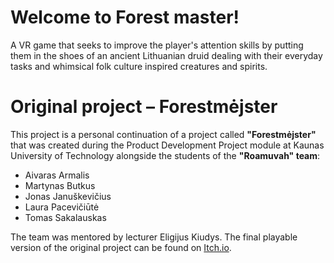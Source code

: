 # Welcome to Forest master!
A VR game that seeks to improve the player's attention skills by putting them in the shoes of an ancient Lithuanian druid dealing with their everyday tasks and whimsical folk culture inspired creatures and spirits.

# Original project – Forestmėjster

This project is a personal continuation of a project called **"Forestmėjster"** that was created during the Product Development Project module at Kaunas University of Technology alongside the students of the **"Roamuvah" team**:
 - Aivaras Armalis
 - Martynas Butkus
 - Jonas Januškevičius
 - Laura Pacevičiūtė
 - Tomas Sakalauskas

The team was mentored by lecturer Eligijus Kiudys. 
The final playable version of the original project can be found on [Itch.io](https://forestmejster.itch.io/forestmejster).